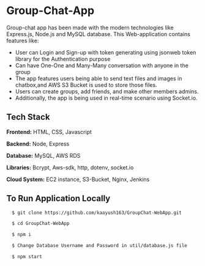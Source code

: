 # Group-Chat-App

Group-chat app has been made with the modern technologies like Express.js, Node.js and MySQL database. This Web-application contains features like:





- User can Login and Sign-up with token generating using jsonweb token library for the Authentication purpose
- Can have One-One and Many-Many conversation with anyone in the group
- The app features users being able to send text files and images in chatbox,and AWS S3 Bucket is used to store those files.
- Users can create groups, add friends, and make other members admins.
- Additionally, the app is being used in real-time scenario using Socket.io.


## Tech Stack

**Frontend:** HTML, CSS, Javascript

**Backend:** Node, Express

**Database:** MySQL, AWS RDS

**Libraries:** Bcrypt, Aws-sdk, http, dotenv, socket.io

**Cloud System:** EC2 instance, S3-Bucket, Nginx, Jenkins




## To Run Application Locally



```bash
  $ git clone https://github.com/kaayush163/GroupChat-WebApp.git
```
```bash
  $ cd GroupChat-WebApp
```
```bash
  $ npm i
```
```bash
  $ Change Database Username and Password in util/database.js file
```
```bash
  $ npm start
```

